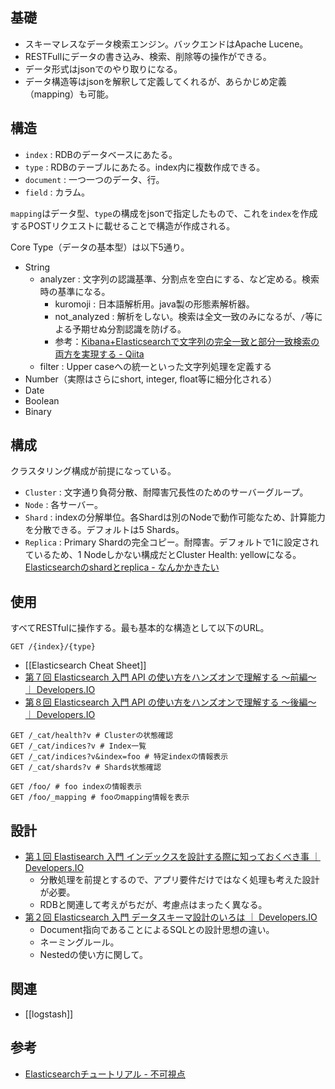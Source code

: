 基礎
----

* スキーマレスなデータ検索エンジン。バックエンドはApache Lucene。
* RESTFullにデータの書き込み、検索、削除等の操作ができる。
* データ形式はjsonでのやり取りになる。
* データ構造等はjsonを解釈して定義してくれるが、あらかじめ定義（mapping）も可能。

構造
----

* `index` : RDBのデータベースにあたる。
* `type` : RDBのテーブルにあたる。index内に複数作成できる。
* `document` : 一つ一つのデータ、行。
* `field` : カラム。

`mapping`はデータ型、`type`の構成をjsonで指定したもので、これを`index`を作成するPOSTリクエストに載せることで構造が作成される。

Core Type（データの基本型）は以下5通り。

* String
  * analyzer : 文字列の認識基準、分割点を空白にする、など定める。検索時の基準になる。
    * kuromoji : 日本語解析用。java製の形態素解析器。
    * not_analyzed : 解析をしない。検索は全文一致のみになるが、`/`等による予期せぬ分割認識を防げる。
    * 参考：[Kibana+Elasticsearchで文字列の完全一致と部分一致検索の両方を実現する - Qiita](http://qiita.com/harukasan/items/4ec517d8d96f557367e1)
  * filter : Upper caseへの統一といった文字列処理を定義する
* Number（実際はさらにshort, integer, float等に細分化される）
* Date
* Boolean
* Binary

構成
----

クラスタリング構成が前提になっている。

* `Cluster` : 文字通り負荷分散、耐障害冗長性のためのサーバーグループ。
* `Node` : 各サーバー。
* `Shard` : indexの分解単位。各Shardは別のNodeで動作可能なため、計算能力を分散できる。デフォルトは5 Shards。
* `Replica` : Primary Shardの完全コピー。耐障害。デフォルトで1に設定されているため、1 Nodeしかない構成だとCluster Health: yellowになる。
  [Elasticsearchのshardとreplica - なんかかきたい](http://t-cyrill.hatenablog.jp/entry/2015/02/18/190310)

使用
----

すべてRESTfulに操作する。最も基本的な構造として以下のURL。

```
GET /{index}/{type}
```

* [[Elasticsearch Cheat Sheet]]
* [第７回 Elasticsearch 入門 API の使い方をハンズオンで理解する 〜前編〜 ｜ Developers.IO](http://dev.classmethod.jp/server-side/elasticsearch-getting-started-07/)
* [第８回 Elasticsearch 入門 API の使い方をハンズオンで理解する 〜後編〜 ｜ Developers.IO](http://dev.classmethod.jp/server-side/elasticsearch-getting-started-08/)

```
GET /_cat/health?v # Clusterの状態確認
GET /_cat/indices?v # Index一覧
GET /_cat/indices?v&index=foo # 特定indexの情報表示
GET /_cat/shards?v # Shards状態確認

GET /foo/ # foo indexの情報表示
GET /foo/_mapping # fooのmapping情報を表示
```

設計
----

* [第１回 Elastisearch 入門 インデックスを設計する際に知っておくべき事 ｜ Developers.IO](http://dev.classmethod.jp/server-side/elasticsearch-getting-started-01/)
  * 分散処理を前提とするので、アプリ要件だけではなく処理も考えた設計が必要。
  * RDBと関連して考えがちだが、考慮点はまったく異なる。
* [第２回 Elasticsearch 入門 データスキーマ設計のいろは ｜ Developers.IO](http://dev.classmethod.jp/server-side/elasticsearch-getting-started-02/)
  * Document指向であることによるSQLとの設計思想の違い。
  * ネーミングルール。
  * Nestedの使い方に関して。

関連
----

* [[logstash]]

参考
----

* [Elasticsearchチュートリアル - 不可視点](http://code46.hatenablog.com/entry/2014/01/21/115620)